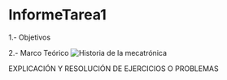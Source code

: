 # InformeTarea1

1.- Objetivos

2.- Marco Teórico
![Historia de la mecatrónica](https://user-images.githubusercontent.com/116771507/201025756-61e891b6-d561-4eb4-9bb9-166765266dba.png)


EXPLICACIÓN Y RESOLUCIÓN DE EJERCICIOS O PROBLEMAS


